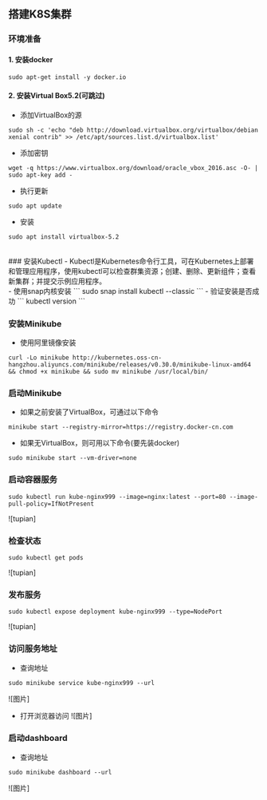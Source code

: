 ## 搭建K8S集群

### 环境准备

#### 1. 安装docker
```
sudo apt-get install -y docker.io
```
#### 2. 安装Virtual Box5.2(可跳过)
- 添加VirtualBox的源
```
sudo sh -c 'echo "deb http://download.virtualbox.org/virtualbox/debian xenial contrib" >> /etc/apt/sources.list.d/virtualbox.list'
```

- 添加密钥
```
wget -q https://www.virtualbox.org/download/oracle_vbox_2016.asc -O- | sudo apt-key add -
```

- 执行更新
```
sudo apt update
```

- 安装
```
sudo apt install virtualbox-5.2
```
</br>
### 安装Kubectl
- Kubectl是Kubernetes命令行工具，可在Kubernetes上部署和管理应用程序，使用kubectl可以检查群集资源；创建、删除、更新组件；查看新集群；并提交示例应用程序。
</br>
- 使用snap内核安装
```
sudo snap install kubectl --classic
```
- 验证安装是否成功
```
kubectl version
```

### 安装Minikube
- 使用阿里镜像安装
```
curl -Lo minikube http://kubernetes.oss-cn-hangzhou.aliyuncs.com/minikube/releases/v0.30.0/minikube-linux-amd64 && chmod +x minikube && sudo mv minikube /usr/local/bin/
```

### 启动Minikube
- 如果之前安装了VirtualBox，可通过以下命令
```
minikube start --registry-mirror=https://registry.docker-cn.com
```
- 如果无VirtualBox，则可用以下命令(要先装docker)
```
sudo minikube start --vm-driver=none
```

### 启动容器服务
```
sudo kubectl run kube-nginx999 --image=nginx:latest --port=80 --image-pull-policy=IfNotPresent
```
![tupian]

### 检查状态
```
sudo kubectl get pods
```
![tupian]

### 发布服务
```
sudo kubectl expose deployment kube-nginx999 --type=NodePort
```
![tupian]

### 访问服务地址
- 查询地址
```
sudo minikube service kube-nginx999 --url
```
![图片]

- 打开浏览器访问
![图片]

### 启动dashboard
- 查询地址
```
sudo minikube dashboard --url
```
![图片]



